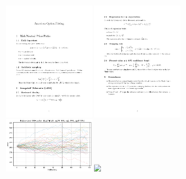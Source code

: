 <img src="images/ao_page-0001.jpg" width="200"/>
<img src="images/ao_page-0002.jpg" width="200"/>
<img src="images/Options.png" width="200"/>
<img src="images/Option Price.png.png" width="200"/>